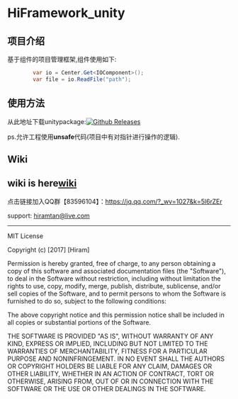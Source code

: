 # HiFramework_unity

## 项目介绍
基于组件的项目管理框架,组件使用如下:
```csharp
        var io = Center.Get<IOComponent>();
        var file = io.ReadFile("path");
```


## 使用方法

从此地址下载unitypackage:[![Github Releases](https://img.shields.io/github/downloads/atom/atom/total.svg)](https://github.com/hiramtan/HiFramework_unity/releases) 

ps.允许工程使用**unsafe**代码(项目中有对指针进行操作的逻辑).

## Wiki
wiki is here[wiki](https://github.com/hiramtan/HiFramework_unity/wiki)
----

点击链接加入QQ群【83596104】：https://jq.qq.com/?_wv=1027&k=5l6rZEr

support: hiramtan@live.com


***********

MIT License

Copyright (c) [2017] [Hiram]

Permission is hereby granted, free of charge, to any person obtaining a copy
of this software and associated documentation files (the "Software"), to deal
in the Software without restriction, including without limitation the rights
to use, copy, modify, merge, publish, distribute, sublicense, and/or sell
copies of the Software, and to permit persons to whom the Software is
furnished to do so, subject to the following conditions:

The above copyright notice and this permission notice shall be included in all
copies or substantial portions of the Software.

THE SOFTWARE IS PROVIDED "AS IS", WITHOUT WARRANTY OF ANY KIND, EXPRESS OR
IMPLIED, INCLUDING BUT NOT LIMITED TO THE WARRANTIES OF MERCHANTABILITY,
FITNESS FOR A PARTICULAR PURPOSE AND NONINFRINGEMENT. IN NO EVENT SHALL THE
AUTHORS OR COPYRIGHT HOLDERS BE LIABLE FOR ANY CLAIM, DAMAGES OR OTHER
LIABILITY, WHETHER IN AN ACTION OF CONTRACT, TORT OR OTHERWISE, ARISING FROM,
OUT OF OR IN CONNECTION WITH THE SOFTWARE OR THE USE OR OTHER DEALINGS IN THE
SOFTWARE.
